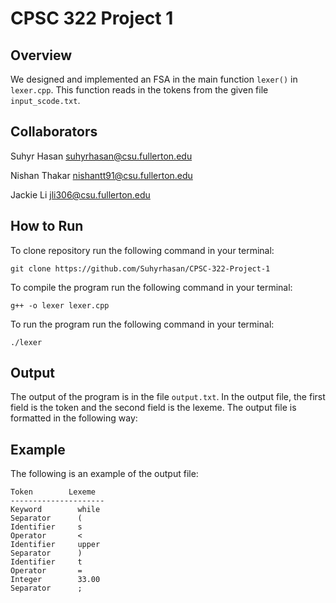 # CPSC 322 Project 1
## Overview

We designed and implemented an FSA in the main function `lexer()` in `lexer.cpp`. This function reads in the tokens from the given file `input_scode.txt`.

## Collaborators
Suhyr Hasan suhyrhasan@csu.fullerton.edu

Nishan Thakar nishantt91@csu.fullerton.edu

Jackie Li jli306@csu.fullerton.edu

## How to Run
To clone repository run the following command in your terminal:
```
git clone https://github.com/Suhyrhasan/CPSC-322-Project-1
```
To compile the program run the following command in your terminal:
```
g++ -o lexer lexer.cpp
```
To run the program run the following command in your terminal:
```
./lexer
```
## Output
The output of the program is in the file `output.txt`. In the output file, the first field is the token and the second field is the lexeme. The output file is formatted in the following way:

## Example
The following is an example of the output file:
```
Token        Lexeme
---------------------
Keyword        while          
Separator      (              
Identifier     s              
Operator       <              
Identifier     upper          
Separator      )              
Identifier     t              
Operator       =              
Integer        33.00          
Separator      ;        
```
